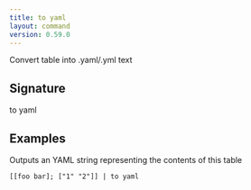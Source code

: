 ```yaml
---
title: to yaml
layout: command
version: 0.59.0
---
```


Convert table into .yaml/.yml text

## Signature

to yaml 

## Examples

Outputs an YAML string representing the contents of this table
```shell
[[foo bar]; ["1" "2"]] | to yaml
```

